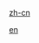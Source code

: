 [zh-cn](https://github.com/xiaoxinwangluo/android_app_socketfilelistserver/blob/master/help/zh_cn)

[en](https://github.com/xiaoxinwangluo/android_app_socketfilelistserver/blob/master/help/en)
